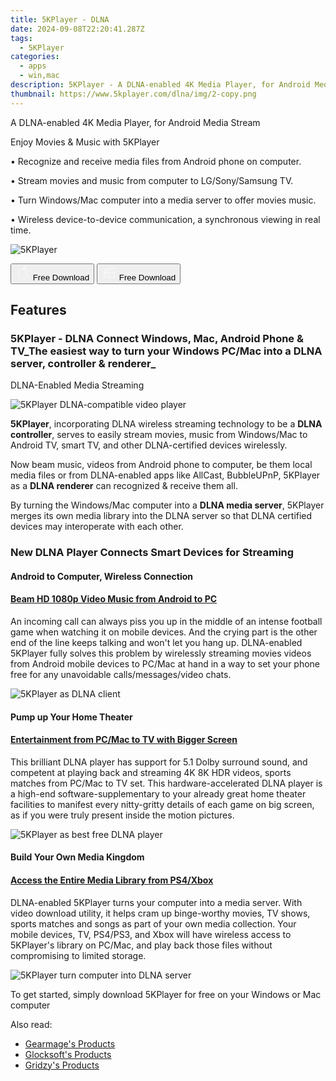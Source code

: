 ```yaml
---
title: 5KPlayer - DLNA
date: 2024-09-08T22:20:41.287Z
tags: 
  - 5KPlayer
categories: 
  - apps
  - win,mac
description: 5KPlayer - A DLNA-enabled 4K Media Player, for Android Media Stream
thumbnail: https://www.5kplayer.com/dlna/img/2-copy.png
---
```


A DLNA-enabled 4K Media Player, for Android Media Stream

Enjoy Movies & Music with 5KPlayer

• Recognize and receive media files from Android phone on computer.

• Stream movies and music from computer to LG/Sony/Samsung TV.

• Turn Windows/Mac computer into a media server to offer movies music.

• Wireless device-to-device communication, a synchronous viewing in real time.

![5KPlayer](https://www.5kplayer.com/img/div03-logo-eighteen.png)

<div class="mx-auto flex items-center justify-center space-x-4">
  <button 
  onclick="javascript:window.open('https://www.5kplayer.com/download/5kplayer-setup.dmg', '_blank');void(0);"
  class="flex flex-row font-bold rounded-lg text-lg w-48 h-16 bg-[#FF8014] text-[#ffffff] items-center justify-center p-2">
    <svg width="24px" height="24px" viewBox="0 0 24 24" xmlns="http://www.w3.org/2000/svg" color="#ffffff" fill="none" stroke="currentColor" stroke-width="3" stroke-linecap="round" stroke-linejoin="round"><path d="M16 2C16.3632 4.17921 14.0879 5.83084 12.8158 6.57142C12.4406 6.78988 12.0172 6.5117 12.0819 6.08234C12.2993 4.63878 13.0941 2.00008 16 2Z" stroke="#f8f7f7" stroke-width="1.5"></path><path d="M9 6.5C9.89676 6.5 10.6905 6.69941 11.2945 6.92013C12.0563 7.19855 12.9437 7.19854 13.7055 6.92012C14.3094 6.6994 15.1032 6.5 15.9999 6.5C17.0852 6.5 18.4649 7.08889 19.4999 8.26666C16 11 17 15.5 20.269 16.6916C19.2253 19.5592 17.2413 21.5 15.4999 21.5C13.9999 21.5 14 20.8 12.5 20.8C11 20.8 11 21.5 9.5 21.5C7 21.5 4 17.5 4 12.5C4 8.5 7 6.5 9 6.5Z" stroke="#f8f7f7" stroke-width="1.5"></path></svg>    
    <span class="font-medium mx-auto">Free Download</span>  
  </button>
  <button 
  onclick="javascript:window.open('https://www.5kplayer.com/download/5kplayer-setup.exe', '_blank');void(0);"
  class="flex flex-row font-bold rounded-lg text-lg w-48 h-16 bg-[#FF8014] text-[#ffffff] items-center justify-center p-2">
    <svg width="24px" height="24px" viewBox="0 0 24 24" xmlns="http://www.w3.org/2000/svg" color="#ffffff" fill="none" stroke="currentColor" stroke-width="3" stroke-linecap="round" stroke-linejoin="round"><path d="M4 16.9865V7.01353C4 6.71792 4.21531 6.46636 4.50737 6.42072L19.3074 4.10822C19.6713 4.05137 20 4.33273 20 4.70103V19.299C20 19.6673 19.6713 19.9486 19.3074 19.8918L4.50737 17.5793C4.21531 17.5336 4 17.2821 4 16.9865Z" stroke="#f8f7f7" stroke-width="1.5"></path><path d="M4 12H20" stroke="#f8f7f7" stroke-width="1.5"></path><path d="M10.5 5.5V18.5" stroke="#f8f7f7" stroke-width="1.5"></path></svg>
    <span class="font-medium mx-auto">Free Download</span>  
  </button>
</div>

## Features

###  5KPlayer - DLNA Connect Windows, Mac, Android Phone & TV_The easiest way to turn your Windows PC/Mac into a DLNA server, controller & renderer_

DLNA-Enabled Media Streaming

![5KPlayer DLNA-compatible video player](https://www.5kplayer.com/dlna//img/index-1.png)

**5KPlayer**, incorporating DLNA wireless streaming technology to be a **DLNA controller**, serves to easily stream movies, music from Windows/Mac to Android TV, smart TV, and other DLNA-certified devices wirelessly.

Now beam music, videos from Android phone to computer, be them local media files or from DLNA-enabled apps like AllCast, BubbleUPnP, 5KPlayer as a **DLNA renderer** can recognized & receive them all.

By turning the Windows/Mac computer into a **DLNA media server**, 5KPlayer merges its own media library into the DLNA server so that DLNA certified devices may interoperate with each other.

### New DLNA Player Connects Smart Devices for Streaming

#### Android to Computer, Wireless Connection

#### [Beam HD 1080p Video Music from Android to PC](https://www.5kplayer.com/dlna/5kplayer-dlna-android-mac-windows-tv-dlna-devices.htm)

An incoming call can always piss you up in the middle of an intense football game when watching it on mobile devices. And the crying part is the other end of the line keeps talking and won't let you hang up. DLNA-enabled 5KPlayer fully solves this problem by wirelessly streaming movies videos from Android mobile devices to PC/Mac at hand in a way to set your phone free for any unavoidable calls/messages/video chats.

![5KPlayer as DLNA client](https://www.5kplayer.com/dlna//img/index-2.png)

#### Pump up Your Home Theater

#### [Entertainment from PC/Mac to TV with Bigger Screen](https://www.5kplayer.com/dlna/stream-pc-to-tv.htm)

This brilliant DLNA player has support for 5.1 Dolby surround sound, and competent at playing back and streaming 4K 8K HDR videos, sports matches from PC/Mac to TV set. This hardware-accelerated DLNA player is a high-end software-supplementary to your already great home theater facilities to manifest every nitty-gritty details of each game on big screen, as if you were truly present inside the motion pictures.

![5KPlayer as best free DLNA player](https://www.5kplayer.com/dlna//img/index-3.png)

#### Build Your Own Media Kingdom

#### [Access the Entire Media Library from PS4/Xbox](https://www.5kplayer.com/dlna/5kplayer-dlna-media-server.htm)

DLNA-enabled 5KPlayer turns your computer into a media server. With video download utility, it helps cram up binge-worthy movies, TV shows, sports matches and songs as part of your own media collection. Your mobile devices, TV, PS4/PS3, and Xbox will have wireless access to 5KPlayer's library on PC/Mac, and play back those files without compromising to limited storage.

![5KPlayer turn computer into DLNA server](https://www.5kplayer.com/dlna//img/fifa-2018/div05-img03-t.png)

To get started, simply download 5KPlayer for free on your Windows or Mac computer

<ins class="adsbygoogle"
      style="display:block"
      data-ad-client="ca-pub-7571918770474297"
      data-ad-slot="8358498916"
      data-ad-format="auto"
      data-full-width-responsive="true"></ins>

<span class="atpl-alsoreadstyle">Also read:</span>
<div><ul>
<li><a href="https://tools.techidaily.com/gearmage/products/"><u>Gearmage's Products</u></a></li>
<li><a href="https://tools.techidaily.com/glocksoft/products/"><u>Glocksoft's Products</u></a></li>
<li><a href="https://tools.techidaily.com/gridzy/products/"><u>Gridzy's Products</u></a></li>
</ul></div>

